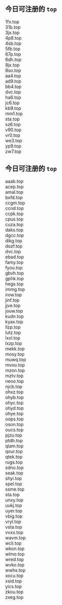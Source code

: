 
## 今日可注册的 `top`
>
1fx.top   
31b.top   
3jx.top   
4p8.top   
4sb.top   
5fb.top   
67p.top   
6dh.top   
8jx.top   
8so.top   
aa4.top   
ad9.top   
bb4.top   
dvc.top   
ha6.top   
jc6.top   
kb9.top   
mm1.top   
sta.top   
sz6.top   
v90.top   
vr0.top   
we3.top   
yp9.top   
zw7.top   


## 今日可注册的 `top`
>
aaab.top   
acep.top   
amal.top   
bxfd.top   
ccgm.top   
ccnd.top   
ccpk.top   
cpus.top   
cuza.top   
daks.top   
dgcc.top   
dikg.top   
dozf.top   
dvc.top   
ebad.top   
famy.top   
fyou.top   
gbvh.top   
gphk.top   
hegs.top   
immg.top   
irow.top   
jinf.top   
jjve.top   
jouw.top   
kudn.top   
kyax.top   
llzp.top   
lutz.top   
lxxl.top   
lxzp.top   
mekk.top   
mosy.top   
muwq.top   
mvou.top   
mzon.top   
mztv.top   
neoo.top   
njcb.top   
ohxz.top   
ohyb.top   
ohyc.top   
ohyd.top   
ohye.top   
oops.top   
oson.top   
oucs.top   
pjzu.top   
ptdh.top   
qlam.top   
qour.top   
qtek.top   
rugs.top   
sdno.top   
seak.top   
shyi.top   
spel.top   
ssme.top   
sta.top   
unxy.top   
uukj.top   
uyer.top   
vbig.top   
vryl.top   
vsta.top   
vvxx.top   
wavm.top   
wcli.top   
wkon.top   
wlmo.top   
wred.top   
wvko.top   
wwhs.top   
xocu.top   
xsid.top   
yics.top   
zkou.top   
zxeg.top   

